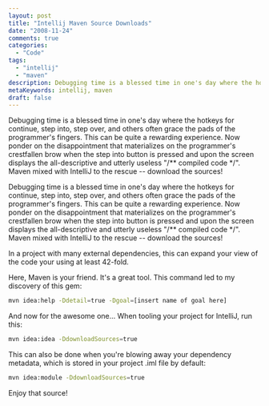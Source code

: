 ```yaml
---
layout: post
title: "Intellij Maven Source Downloads"
date: "2008-11-24"
comments: true
categories:
  - "Code"
tags:
  - "intellij"
  - "maven"
description: Debugging time is a blessed time in one's day where the hotkeys for continue, step into, step over, and others often grace the pads of the programmer's fing
metaKeywords: intellij, maven
draft: false
---
```


Debugging time is a blessed time in one's day where the hotkeys for continue, step into, step over, and others often grace the pads of the programmer's fingers.  This can be quite a rewarding experience.  Now ponder on the disappointment that materializes on the programmer's crestfallen brow when the step into button is pressed and upon the screen displays the all-descriptive and utterly useless "/** compiled code */".  Maven mixed with IntelliJ to the rescue -- download the sources!

<!--more-->

Debugging time is a blessed time in one's day where the hotkeys for continue, step into, step over, and others often grace the pads of the programmer's fingers.  This can be quite a rewarding experience.  Now ponder on the disappointment that materializes on the programmer's crestfallen brow when the step into button is pressed and upon the screen displays the all-descriptive and utterly useless "/** compiled code */".  Maven mixed with IntelliJ to the rescue -- download the sources!

In a project with many external dependencies, this can expand your view of the code your using at least 42-fold.

Here, Maven is your friend.  It's a great tool.  This command led to my discovery of this gem:

```bash
mvn idea:help -Ddetail=true -Dgoal=[insert name of goal here]
```

And now for the awesome one... When tooling your project for IntelliJ, run this:

```bash
mvn idea:idea -DdownloadSources=true
```

This can also be done when you're blowing away your dependency metadata, which is stored in your project .iml file by default:

```bash
mvn idea:module -DdownloadSources=true
```

Enjoy that source!

  
